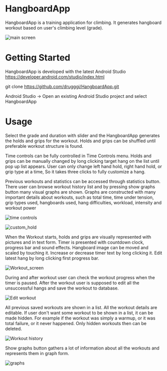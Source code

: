# HangboardApp
HangboardApp is a training application for climbing. It generates hangboard workout based on user's climbing level (grade).

![main screen](https://drugggi.github.io/Main_screen.jpg)

# Getting Started

HangboardApp is developed with the latest Android Studio https://developer.android.com/studio/index.html

git clone https://github.com/drugggi/HangboardApp.git

Android Studio -> Open an existing Android Studio project and select HangboardApp

# Usage

Select the grade and duration with slider and the HangboardApp generates the holds and grips for the workout. Holds and grips can be shuffled until preferable workout structure is found.

Time controls can be fully controlled in Time Controls menu. Holds and grips can be manually changed by long clicking target hang on the list until pop up list appears. User can only change left hand hold, right hand hold, or grip type at a time, So it takes three clicks to fully customize a hang.

Previous workouts and statistics can be accessed through statistics button. There user can browse workout history list and by pressing show graphs button many visual graphs are shown. Graphs are constructed with many important details about workouts, such as total time, time under tension, grip types used, hangboards used, hang difficulties, workload, intensity and workout power

![time controls](https://drugggi.github.io/Settings_menu.jpg)

![custom_hold](https://drugggi.github.io/Customhold.jpg)

When the Workout starts, holds and grips are visually represented with pictures and in text form. Timer is presented with countdown clock, progress bar and sound effects. Hangboard image can be moved and scaled by touching it. Increase or decrease timer text by long clicking it. Edit latest hang by long clicking first progress bar.

![Workout_screen](https://drugggi.github.io/workout.jpg)

During and after workout user can check the workout progress when the timer is paused. After the workout user is supposed to edit all the unsuccessful hangs and save the workout to database.

![Edit workout](https://drugggi.github.io/editing_workout.jpg)

All previous saved workouts are shown in a list. All the workout details are editable. If user don't want some workout to be shown in a list, it can be made hidden. For example if the workout was simply a warmup, or it was total failure, or it never happened. Only hidden workouts then can be deleted.

![Workout history](https://drugggi.github.io/database.jpg)

Show graphs button gathers a lot of information about all the workouts and represents them in graph form.

![graphs](https://drugggi.github.io/graphs.jpg)
